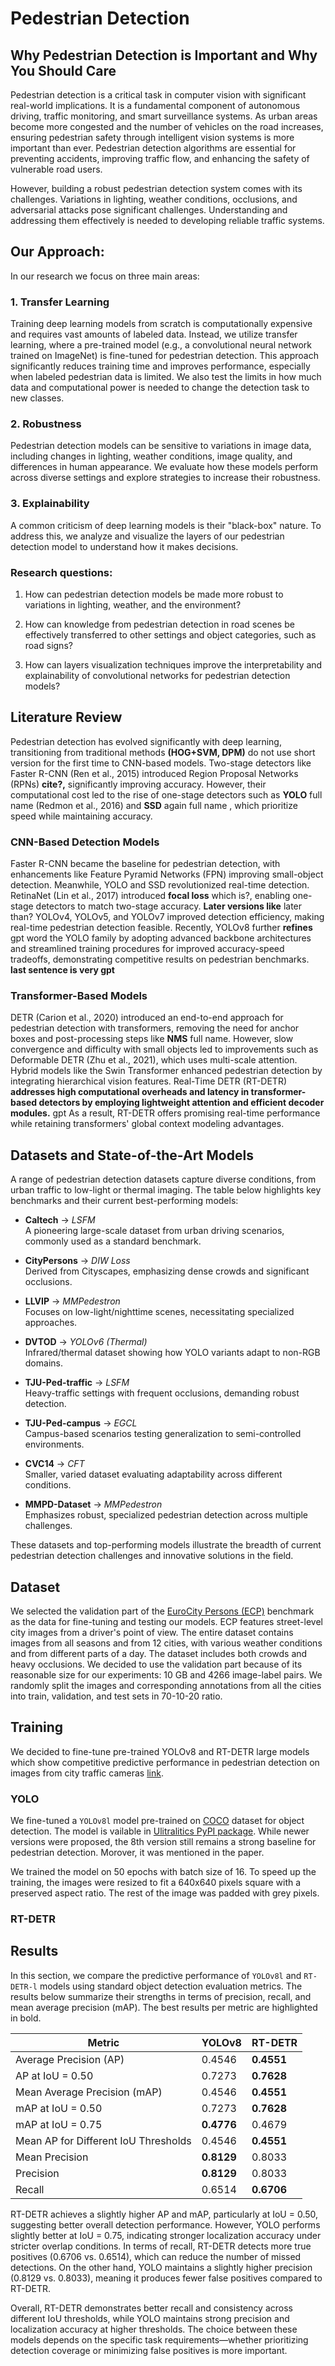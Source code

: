 # Pedestrian Detection

<!-- ![alt text](Isolated.png "Title") -->

<!-- why interesting or why people should care. -->

## Why Pedestrian Detection is Important and Why You Should Care

Pedestrian detection is a critical task in computer vision with significant real-world implications. It is a fundamental component of autonomous driving, traffic monitoring, and smart surveillance systems. As urban areas become more congested and the number of vehicles on the road increases, ensuring pedestrian safety through intelligent vision systems is more important than ever. Pedestrian detection algorithms are essential for preventing accidents, improving traffic flow, and enhancing the safety of vulnerable road users.

However, building a robust pedestrian detection system comes with its challenges. Variations in lighting, weather conditions, occlusions, and adversarial attacks pose significant challenges. Understanding and addressing them effectively is needed to developing reliable traffic systems.

## Our Approach:

In our research we focus on three main areas:

### 1. Transfer Learning

Training deep learning models from scratch is computationally expensive and requires vast amounts of labeled data. Instead, we utilize transfer learning, where a pre-trained model (e.g., a convolutional neural network trained on ImageNet) is fine-tuned for pedestrian detection. This approach significantly reduces training time and improves performance, especially when labeled pedestrian data is limited. We also test the limits in how much data and computational power is needed to change the detection task to new classes.

### 2. Robustness

Pedestrian detection models can be sensitive to variations in image data, including changes in lighting, weather conditions, image quality, and differences in human appearance. We evaluate how these models perform across diverse settings and explore strategies to increase their robustness.

### 3. Explainability

A common criticism of deep learning models is their "black-box" nature. To address this, we analyze and visualize the layers of our pedestrian detection model to understand how it makes decisions.

### Research questions:

1. How can pedestrian detection models be made more robust to variations in lighting, weather, and the environment?

2. How can knowledge from pedestrian detection in road scenes be effectively transferred to other settings and object categories, such as road signs?

3. How can layers visualization techniques improve the interpretability and explainability of convolutional networks for pedestrian detection models?

<!-- 346 WORDS -->

## Literature Review

Pedestrian detection has evolved significantly with deep learning, transitioning from traditional methods **(HOG+SVM, DPM)** do not use short version for the first time to CNN-based models. Two-stage detectors like Faster R-CNN (Ren et al., 2015) introduced Region Proposal Networks (RPNs) **cite?,** significantly improving accuracy. However, their computational cost led to the rise of one-stage detectors such as **YOLO** full name (Redmon et al., 2016) and **SSD** again full name , which prioritize speed while maintaining accuracy.

### CNN-Based Detection Models

Faster R-CNN became the baseline for pedestrian detection, with enhancements like Feature Pyramid Networks (FPN) improving small-object detection. Meanwhile, YOLO and SSD revolutionized real-time detection. RetinaNet (Lin et al., 2017) introduced **focal loss** which is?, enabling one-stage detectors to match two-stage accuracy. **Later versions like** later than? YOLOv4, YOLOv5, and YOLOv7 improved detection efficiency, making real-time pedestrian detection feasible. Recently, YOLOv8 further **refines** gpt word the YOLO family by adopting advanced backbone architectures and streamlined training procedures for improved accuracy-speed tradeoffs, demonstrating competitive results on pedestrian benchmarks. **last sentence is very gpt**

### Transformer-Based Models

DETR (Carion et al., 2020) introduced an end-to-end approach for pedestrian detection with transformers, removing the need for anchor boxes and post-processing steps like **NMS** full name. However, slow convergence and difficulty with small objects led to improvements such as Deformable DETR (Zhu et al., 2021), which uses multi-scale attention. Hybrid models like the Swin Transformer enhanced pedestrian detection by integrating hierarchical vision features. Real-Time DETR (RT-DETR) **addresses high computational overheads and latency in transformer-based detectors by employing lightweight attention and efficient decoder modules.** gpt As a result, RT-DETR offers promising real-time performance while retaining transformers' global context modeling advantages.

## Datasets and State-of-the-Art Models

A range of pedestrian detection datasets capture diverse conditions, from urban traffic to low-light or thermal imaging. The table below highlights key benchmarks and their current best-performing models:

- **Caltech** → _LSFM_  
  A pioneering large-scale dataset from urban driving scenarios, commonly used as a standard benchmark.

- **CityPersons** → _DIW Loss_  
  Derived from Cityscapes, emphasizing dense crowds and significant occlusions.

- **LLVIP** → _MMPedestron_  
  Focuses on low-light/nighttime scenes, necessitating specialized approaches.

- **DVTOD** → _YOLOv6 (Thermal)_  
  Infrared/thermal dataset showing how YOLO variants adapt to non-RGB domains.

- **TJU-Ped-traffic** → _LSFM_  
  Heavy-traffic settings with frequent occlusions, demanding robust detection.

- **TJU-Ped-campus** → _EGCL_  
  Campus-based scenarios testing generalization to semi-controlled environments.

- **CVC14** → _CFT_  
  Smaller, varied dataset evaluating adaptability across different conditions.

- **MMPD-Dataset** → _MMPedestron_  
  Emphasizes robust, specialized pedestrian detection across multiple challenges.

These datasets and top-performing models illustrate the breadth of current pedestrian detection challenges and innovative solutions in the field.

<!--
### Related research that we build upon:

how it's done now: what current typical approach(es)
Yolo v8 finetune becase:
https://arxiv.org/pdf/2404.08081

Fine tune DETR:
https://arxiv.org/abs/2005.12872
(here they user RL-DETR-L, we are going to use rtdetr_r50vd)

and this is why:
https://openaccess.thecvf.com/content/CVPR2024/papers/Zhao_DETRs_Beat_YOLOs_on_Real-time_Object_Detection_CVPR_2024_paper.pdf

PED is pedestrian DETR:
https://arxiv.org/pdf/2012.06785

Add the prompt (trainable vector):
https://arxiv.org/abs/2203.12119


### For literature review:
MMPedestron:
https://arxiv.org/pdf/2407.10125v1
this uses IR pictures which are not always available - not good

https://arxiv.org/abs/2404.19299
The method enhances pedestrian detection, especially in challenging scenarios like small-scale or heavily occluded pedestrians.

https://arxiv.org/pdf/2304.03135
The paper proposes constructing a versatile pedestrian knowledge bank by extracting generalized pedestrian features from large-scale pretrained models

- https://github.com/hasanirtiza/Pedestron Pedestron
- https://arxiv.org/pdf/1703.06870 MaskRCNN
- https://arxiv.org/abs/1802.02611 DeepLabV3+
- https://arxiv.org/abs/1908.07919 HRNet
- https://arxiv.org/pdf/1506.02640 Yolo - train from scratch based on the paper
- - https://arxiv.org/pdf/2004.10934v1 Yolov4
- - https://yolov8.com/ Yolov8
- - https://arxiv.org/html/2502.12524v1 Yolov12
- https://arxiv.org/pdf/2211.07636v2 EVA
- https://arxiv.org/abs/1912.06218 YoLACAST++
- https://arxiv.org/abs/2001.00309 BlendMask

what is missing; what the problem is, and what consequences this problem has

explainability - layers vizualization
computationally heavy - trasfer learning trying to make it quick
advesial attacs - trying to make it robust

Other:
Integrate promts to existing architecture

what you propose (e.g. explanation of what you're gonna implement but in words)

# Plan
1. fine-tune YOLOv8 on our dataset
2. Answer research questions
3. Attempt a bigger model -->

## Dataset

We selected the validation part of the [EuroCity Persons (ECP)](https://eurocity-dataset.tudelft.nl/) benchmark as the data for fine-tuning and testing our models. ECP features street-level city images from a driver's point of view. The entire dataset contains images from all seasons and from 12 cities, with various weather conditions and from different parts of a day. The dataset includes both crowds and heavy occlusions. We decided to use the validation part because of its reasonable size for our experiments: 10 GB and 4266 image-label pairs. We randomly split the images and corresponding annotations from all the cities into train, validation, and test sets in 70-10-20 ratio.

## Training

We decided to fine-tune pre-trained YOLOv8 and RT-DETR large models which show competitive predictive performance in pedestrian detection on images from city traffic cameras [link](https://arxiv.org/pdf/2404.08081).

### YOLO

We fine-tuned a `YOLOv8l` model pre-trained on [COCO](https://cocodataset.org/#home) dataset for object detection. The model is vailable in [Ulitralitics PyPI package](https://pypi.org/project/ultralytics/). While newer versions were proposed, the 8th version still remains a strong baseline for pedestrian detection. Morover, it was mentioned in the paper.

We trained the model on 50 epochs with batch size of 16. To speed up the training, the images were resized to fit a 640x640 pixels square with a preserved aspect ratio. The rest of the image was padded with grey pixels.

### RT-DETR

## Results 

In this section, we compare the predictive performance of `YOLOv8l` and `RT-DETR-l` models using standard object detection evaluation metrics. The results below summarize their strengths in terms of precision, recall, and mean average precision (mAP). The best results per metric are highlighted in bold.

| Metric                                      | YOLOv8  | RT-DETR |
|---------------------------------------------|--------|---------|
| Average Precision (AP)                  | 0.4546 | **0.4551**  |
| AP at IoU = 0.50                         | 0.7273 | **0.7628**  |
| Mean Average Precision (mAP)            | 0.4546 | **0.4551**  |
| mAP at IoU = 0.50                        | 0.7273 | **0.7628**  |
| mAP at IoU = 0.75                        | **0.4776** | 0.4679  |
| Mean AP for Different IoU Thresholds     | 0.4546 | **0.4551**  |
| Mean Precision                           | **0.8129** | 0.8033  |
| Precision                                | **0.8129** | 0.8033  |
| Recall                                   | 0.6514 | **0.6706**  |

RT-DETR achieves a slightly higher AP and mAP, particularly at IoU = 0.50, suggesting better overall detection performance. However, YOLO performs slightly better at IoU = 0.75, indicating stronger localization accuracy under stricter overlap conditions. In terms of recall, RT-DETR detects more true positives (0.6706 vs. 0.6514), which can reduce the number of missed detections. On the other hand, YOLO maintains a slightly higher precision (0.8129 vs. 0.8033), meaning it produces fewer false positives compared to RT-DETR.  

Overall, RT-DETR demonstrates better recall and consistency across different IoU thresholds, while YOLO maintains strong precision and localization accuracy at higher thresholds. The choice between these models depends on the specific task requirements—whether prioritizing detection coverage or minimizing false positives is more important.